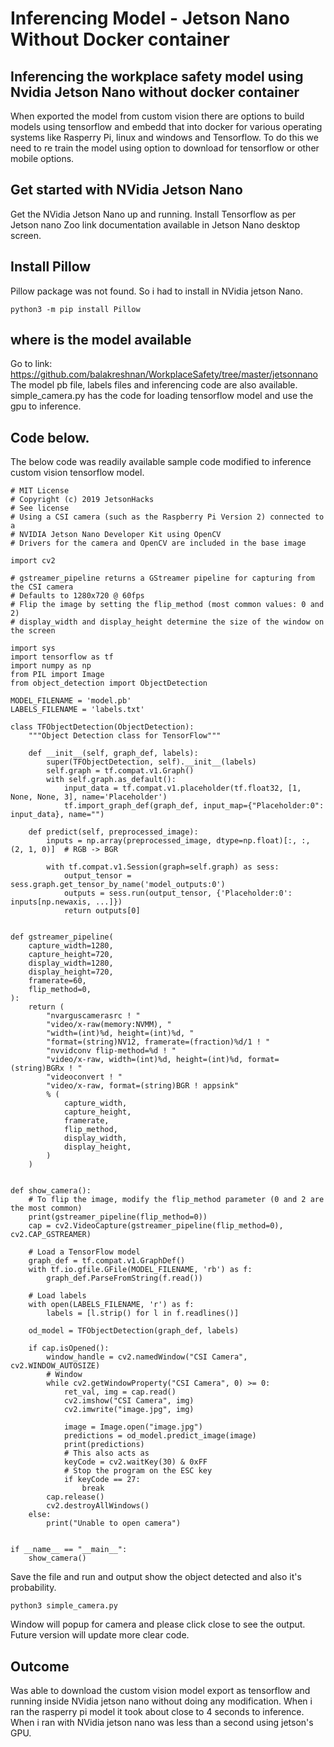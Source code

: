 # Inferencing Model - Jetson Nano Without Docker container

## Inferencing the workplace safety model using Nvidia Jetson Nano without docker container

When exported the model from custom vision there are options to build models using tensorflow and embedd that into docker for various operating systems like Rasperry Pi, linux and windows and Tensorflow. To do this we need to re train the model using option to download for tensorflow or other mobile options.

## Get started with NVidia Jetson Nano

Get the NVidia Jetson Nano up and running. Install Tensorflow as per Jetson nano Zoo link documentation available in Jetson Nano desktop screen.

## Install Pillow

Pillow package was not found. So i had to install in NVidia jetson Nano.

```
python3 -m pip install Pillow
```

## where is the model available

Go to link: https://github.com/balakreshnan/WorkplaceSafety/tree/master/jetsonnano
The model pb file, labels files and inferencing code are also available. simple_camera.py has the code for loading tensorflow model and use the gpu to inference.

## Code below.

The below code was readily available sample code modified to inference custom vision tensorflow model.

```
# MIT License
# Copyright (c) 2019 JetsonHacks
# See license
# Using a CSI camera (such as the Raspberry Pi Version 2) connected to a
# NVIDIA Jetson Nano Developer Kit using OpenCV
# Drivers for the camera and OpenCV are included in the base image

import cv2

# gstreamer_pipeline returns a GStreamer pipeline for capturing from the CSI camera
# Defaults to 1280x720 @ 60fps
# Flip the image by setting the flip_method (most common values: 0 and 2)
# display_width and display_height determine the size of the window on the screen

import sys
import tensorflow as tf
import numpy as np
from PIL import Image
from object_detection import ObjectDetection

MODEL_FILENAME = 'model.pb'
LABELS_FILENAME = 'labels.txt'

class TFObjectDetection(ObjectDetection):
    """Object Detection class for TensorFlow"""

    def __init__(self, graph_def, labels):
        super(TFObjectDetection, self).__init__(labels)
        self.graph = tf.compat.v1.Graph()
        with self.graph.as_default():
            input_data = tf.compat.v1.placeholder(tf.float32, [1, None, None, 3], name='Placeholder')
            tf.import_graph_def(graph_def, input_map={"Placeholder:0": input_data}, name="")

    def predict(self, preprocessed_image):
        inputs = np.array(preprocessed_image, dtype=np.float)[:, :, (2, 1, 0)]  # RGB -> BGR

        with tf.compat.v1.Session(graph=self.graph) as sess:
            output_tensor = sess.graph.get_tensor_by_name('model_outputs:0')
            outputs = sess.run(output_tensor, {'Placeholder:0': inputs[np.newaxis, ...]})
            return outputs[0]


def gstreamer_pipeline(
    capture_width=1280,
    capture_height=720,
    display_width=1280,
    display_height=720,
    framerate=60,
    flip_method=0,
):
    return (
        "nvarguscamerasrc ! "
        "video/x-raw(memory:NVMM), "
        "width=(int)%d, height=(int)%d, "
        "format=(string)NV12, framerate=(fraction)%d/1 ! "
        "nvvidconv flip-method=%d ! "
        "video/x-raw, width=(int)%d, height=(int)%d, format=(string)BGRx ! "
        "videoconvert ! "
        "video/x-raw, format=(string)BGR ! appsink"
        % (
            capture_width,
            capture_height,
            framerate,
            flip_method,
            display_width,
            display_height,
        )
    )


def show_camera():
    # To flip the image, modify the flip_method parameter (0 and 2 are the most common)
    print(gstreamer_pipeline(flip_method=0))
    cap = cv2.VideoCapture(gstreamer_pipeline(flip_method=0), cv2.CAP_GSTREAMER)

    # Load a TensorFlow model
    graph_def = tf.compat.v1.GraphDef()
    with tf.io.gfile.GFile(MODEL_FILENAME, 'rb') as f:
        graph_def.ParseFromString(f.read())

    # Load labels
    with open(LABELS_FILENAME, 'r') as f:
        labels = [l.strip() for l in f.readlines()]

    od_model = TFObjectDetection(graph_def, labels)

    if cap.isOpened():
        window_handle = cv2.namedWindow("CSI Camera", cv2.WINDOW_AUTOSIZE)
        # Window
        while cv2.getWindowProperty("CSI Camera", 0) >= 0:
            ret_val, img = cap.read()
            cv2.imshow("CSI Camera", img)
            cv2.imwrite("image.jpg", img)

            image = Image.open("image.jpg")
            predictions = od_model.predict_image(image)
            print(predictions)
            # This also acts as
            keyCode = cv2.waitKey(30) & 0xFF
            # Stop the program on the ESC key
            if keyCode == 27:
                break
        cap.release()
        cv2.destroyAllWindows()
    else:
        print("Unable to open camera")


if __name__ == "__main__":
    show_camera()
```

Save the file and run and output show the object detected and also it's probability.

```
python3 simple_camera.py
```

Window will popup for camera and please click close to see the output. Future version will update more clear code.

## Outcome

Was able to download the custom vision model export as tensorflow and running inside NVidia jetson nano without doing any modification.
When i ran the rasperry pi model it took about close to 4 seconds to inference. When i ran with NVidia jetson nano was less than a second 
using jetson's GPU.
